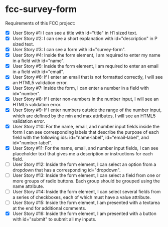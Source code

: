 # fcc-survey-form

Requirements of this FCC project:

- [x] User Story #1: I can see a title with id="title" in H1 sized text.
- [x] User Story #2: I can see a short explanation with id="description" in P sized text.
- [x] User Story #3: I can see a form with id="survey-form".
- [x] User Story #4: Inside the form element, I am required to enter my name in a field with id="name".
- [x] User Story #5: Inside the form element, I am required to enter an email in a field with id="email".
- [x] User Story #6: If I enter an email that is not formatted correctly, I will see an HTML5 validation error.
- [x] User Story #7: Inside the form, I can enter a number in a field with id="number".
- [x] User Story #8: If I enter non-numbers in the number input, I will see an HTML5 validation error.
- [x] User Story #9: If I enter numbers outside the range of the number input, which are defined by the min and max attributes, I will see an HTML5 validation error.
- [x] User Story #10: For the name, email, and number input fields inside the form I can see corresponding labels that describe the purpose of each field with the following ids: id="name-label", id="email-label", and id="number-label".
- [x] User Story #11: For the name, email, and number input fields, I can see placeholder text that gives me a description or instructions for each field.
- [ ] User Story #12: Inside the form element, I can select an option from a dropdown that has a corresponding id="dropdown".
- [ ] User Story #13: Inside the form element, I can select a field from one or more groups of radio buttons. Each group should be grouped using the name attribute.
- [ ] User Story #14: Inside the form element, I can select several fields from a series of checkboxes, each of which must have a value attribute.
- [ ] User Story #15: Inside the form element, I am presented with a textarea at the end for additional comments.
- [x] User Story #16: Inside the form element, I am presented with a button with id="submit" to submit all my inputs.